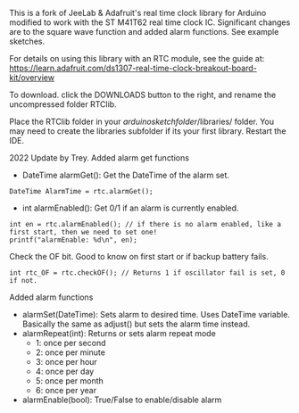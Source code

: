 This is a fork of JeeLab & Adafruit's real time clock library for Arduino modified to work with the ST M41T62 real time clock IC. Significant changes are to the square wave function and added alarm functions. See example sketches.

For details on using this library with an RTC module, see the guide at: https://learn.adafruit.com/ds1307-real-time-clock-breakout-board-kit/overview

To download. click the DOWNLOADS button to the right, and rename the uncompressed folder RTClib.

Place the RTClib folder in your *arduinosketchfolder*/libraries/ folder. 
You may need to create the libraries subfolder if its your first library. Restart the IDE.

2022 Update by Trey.
Added alarm get functions
- DateTime alarmGet(): Get the DateTime of the alarm set.
```
DateTime AlarmTime = rtc.alarmGet();
```
- int alarmEnabled(): Get 0/1 if an alarm is currently enabled.
```
int en = rtc.alarmEnabled(); // if there is no alarm enabled, like a first start, then we need to set one!
printf("alarmEnable: %d\n", en);
```
Check the OF bit.  Good to know on first start or if backup battery fails.
```
int rtc_OF = rtc.checkOF(); // Returns 1 if oscillator fail is set, 0 if not.
```
  
  
Added alarm functions
- alarmSet(DateTime): Sets alarm to desired time. Uses DateTime variable. Basically the same as adjust() but sets the alarm time instead.
- alarmRepeat(int): Returns or sets alarm repeat mode
  - 1: once per second
  - 2: once per minute
  - 3: once per hour
  - 4: once per day
  - 5: once per month
  - 6: once per year
- alarmEnable(bool): True/False to enable/disable alarm
